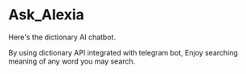 # Ask_Alexia
Here's the dictionary AI chatbot.

By using dictionary API integrated with telegram bot, Enjoy searching meaning of any word you may search.
